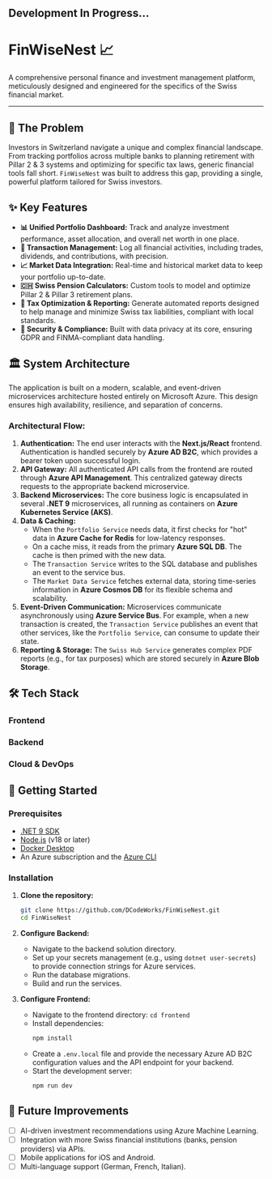 ## Development In Progress... 
# FinWiseNest 📈

A comprehensive personal finance and investment management platform, meticulously designed and engineered for the specifics of the Swiss financial market.

-----
## 🎯 The Problem

Investors in Switzerland navigate a unique and complex financial landscape. From tracking portfolios across multiple banks to planning retirement with Pillar 2 & 3 systems and optimizing for specific tax laws, generic financial tools fall short. `FinWiseNest` was built to address this gap, providing a single, powerful platform tailored for Swiss investors.

## ✨ Key Features

  * **📊 Unified Portfolio Dashboard:** Track and analyze investment performance, asset allocation, and overall net worth in one place.
  * **💸 Transaction Management:** Log all financial activities, including trades, dividends, and contributions, with precision.
  * **📈 Market Data Integration:** Real-time and historical market data to keep your portfolio up-to-date.
  * **🇨🇭 Swiss Pension Calculators:** Custom tools to model and optimize Pillar 2 & Pillar 3 retirement plans.
  * **🧾 Tax Optimization & Reporting:** Generate automated reports designed to help manage and minimize Swiss tax liabilities, compliant with local standards.
  * **🔐 Security & Compliance:** Built with data privacy at its core, ensuring GDPR and FINMA-compliant data handling.

## 🏛️ System Architecture

The application is built on a modern, scalable, and event-driven microservices architecture hosted entirely on Microsoft Azure. This design ensures high availability, resilience, and separation of concerns.

### Architectural Flow:

1.  **Authentication:** The end user interacts with the **Next.js/React** frontend. Authentication is handled securely by **Azure AD B2C**, which provides a bearer token upon successful login.
2.  **API Gateway:** All authenticated API calls from the frontend are routed through **Azure API Management**. This centralized gateway directs requests to the appropriate backend microservice.
3.  **Backend Microservices:** The core business logic is encapsulated in several **.NET 9** microservices, all running as containers on **Azure Kubernetes Service (AKS)**.
4.  **Data & Caching:**
      * When the `Portfolio Service` needs data, it first checks for "hot" data in **Azure Cache for Redis** for low-latency responses.
      * On a cache miss, it reads from the primary **Azure SQL DB**. The cache is then primed with the new data.
      * The `Transaction Service` writes to the SQL database and publishes an event to the service bus.
      * The `Market Data Service` fetches external data, storing time-series information in **Azure Cosmos DB** for its flexible schema and scalability.
5.  **Event-Driven Communication:** Microservices communicate asynchronously using **Azure Service Bus**. For example, when a new transaction is created, the `Transaction Service` publishes an event that other services, like the `Portfolio Service`, can consume to update their state.
6.  **Reporting & Storage:** The `Swiss Hub Service` generates complex PDF reports (e.g., for tax purposes) which are stored securely in **Azure Blob Storage**.

## 🛠️ Tech Stack

### Frontend

### Backend

### Cloud & DevOps

## 🚀 Getting Started

### Prerequisites

  * [.NET 9 SDK](https://dotnet.microsoft.com/download/dotnet/9.0)
  * [Node.js](https://nodejs.org/) (v18 or later)
  * [Docker Desktop](https://www.docker.com/products/docker-desktop)
  * An Azure subscription and the [Azure CLI](https://docs.microsoft.com/en-us/cli/azure/install-azure-cli)

### Installation

1.  **Clone the repository:**

    ```bash
    git clone https://github.com/DCodeWorks/FinWiseNest.git
    cd FinWiseNest
    ```

2.  **Configure Backend:**

      * Navigate to the backend solution directory.
      * Set up your secrets management (e.g., using `dotnet user-secrets`) to provide connection strings for Azure services.
      * Run the database migrations.
      * Build and run the services.

3.  **Configure Frontend:**

      * Navigate to the frontend directory: `cd frontend`
      * Install dependencies:
        ```bash
        npm install
        ```
      * Create a `.env.local` file and provide the necessary Azure AD B2C configuration values and the API endpoint for your backend.
      * Start the development server:
        ```bash
        npm run dev
        ```

## 🔮 Future Improvements

  * [ ] AI-driven investment recommendations using Azure Machine Learning.
  * [ ] Integration with more Swiss financial institutions (banks, pension providers) via APIs.
  * [ ] Mobile applications for iOS and Android.
  * [ ] Multi-language support (German, French, Italian).
